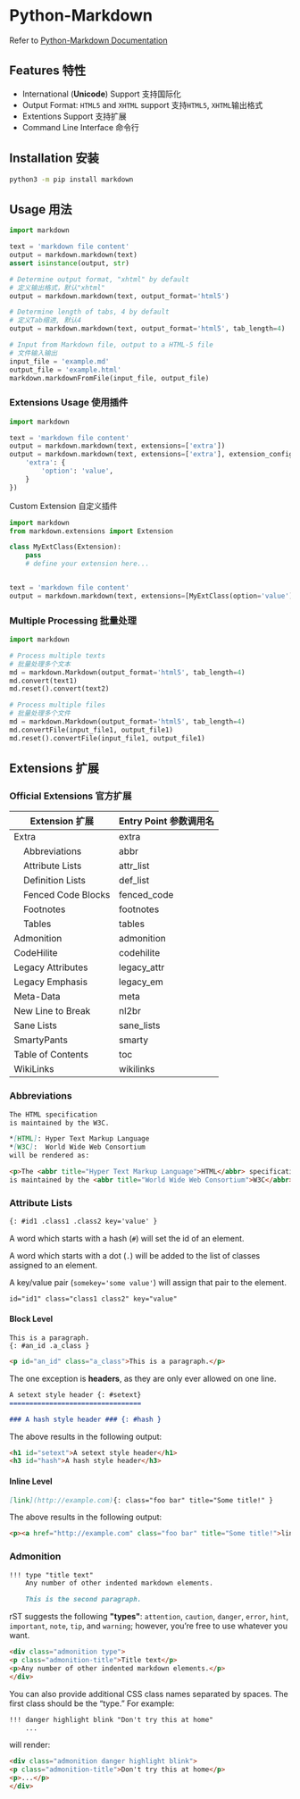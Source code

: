 # Python-Markdown

Refer to [Python-Markdown Documentation](https://python-markdown.github.io/)

## Features 特性

- International (**Unicode**) Support 支持国际化
- Output Format: `HTML5` and `XHTML` support 支持`HTML5`, `XHTML`输出格式
- Extentions Support 支持扩展
- Command Line Interface 命令行

## Installation 安装

```bash
python3 -m pip install markdown
```

## Usage 用法

```python
import markdown

text = 'markdown file content'
output = markdown.markdown(text)
assert isinstance(output, str)

# Determine output format, "xhtml" by default
# 定义输出格式，默认"xhtml"
output = markdown.markdown(text, output_format='html5')

# Determine length of tabs, 4 by default
# 定义Tab缩进, 默认4
output = markdown.markdown(text, output_format='html5', tab_length=4)

# Input from Markdown file, output to a HTML-5 file
# 文件输入输出
input_file = 'example.md'
output_file = 'example.html'
markdown.markdownFromFile(input_file, output_file)
```

### Extensions Usage 使用插件

```python
import markdown

text = 'markdown file content'
output = markdown.markdown(text, extensions=['extra'])
output = markdown.markdown(text, extensions=['extra'], extension_configs = {
    'extra': {
        'option': 'value',
    }
})
```

Custom Extension 自定义插件

```python
import markdown
from markdown.extensions import Extension

class MyExtClass(Extension):
    pass
    # define your extension here...


text = 'markdown file content'
output = markdown.markdown(text, extensions=[MyExtClass(option='value')])
```

### Multiple Processing 批量处理

```python
import markdown

# Process multiple texts
# 批量处理多个文本
md = markdown.Markdown(output_format='html5', tab_length=4)
md.convert(text1)
md.reset().convert(text2)

# Process multiple files
# 批量处理多个文件
md = markdown.Markdown(output_format='html5', tab_length=4)
md.convertFile(input_file1, output_file1)
md.reset().convertFile(input_file1, output_file1)
```

## Extensions 扩展

### Official Extensions 官方扩展

| Extension 扩展 | Entry Point 参数调用名 |
| ------------- | ----------- |
| Extra | extra|
| &nbsp;&nbsp;&nbsp; Abbreviations | abbr |
| &nbsp;&nbsp;&nbsp; Attribute Lists | attr_list |
| &nbsp;&nbsp;&nbsp; Definition Lists | def_list |
| &nbsp;&nbsp;&nbsp; Fenced Code Blocks | fenced_code |
| &nbsp;&nbsp;&nbsp; Footnotes | footnotes |
| &nbsp;&nbsp;&nbsp; Tables | tables |
| Admonition | admonition |
| CodeHilite | codehilite |
| Legacy Attributes | legacy_attr |
| Legacy Emphasis | legacy_em |
| Meta-Data | meta |
| New Line to Break | nl2br |
| Sane Lists | sane_lists |
| SmartyPants | smarty |
| Table of Contents | toc |
| WikiLinks | wikilinks |

### Abbreviations

```markdown
The HTML specification
is maintained by the W3C.

*[HTML]: Hyper Text Markup Language
*[W3C]:  World Wide Web Consortium
will be rendered as:
```

```html
<p>The <abbr title="Hyper Text Markup Language">HTML</abbr> specification
is maintained by the <abbr title="World Wide Web Consortium">W3C</abbr>.</p>
```

### Attribute Lists

```markdown
{: #id1 .class1 .class2 key='value' }
```

A word which starts with a hash (`#`) will set the id of an element.

A word which starts with a dot (`.`) will be added to the list of classes assigned to an element.

A key/value pair (`somekey='some value'`) will assign that pair to the element.

```html
id="id1" class="class1 class2" key="value"
```

#### Block Level

```makrdown
This is a paragraph.
{: #an_id .a_class }
```

```html
<p id="an_id" class="a_class">This is a paragraph.</p>
```

The one exception is **headers**, as they are only ever allowed on one line.

```markdown
A setext style header {: #setext}
=================================

### A hash style header ### {: #hash }
```

The above results in the following output:

```html
<h1 id="setext">A setext style header</h1>
<h3 id="hash">A hash style header</h3>
```

#### Inline Level

```markdown
[link](http://example.com){: class="foo bar" title="Some title!" }
```

The above results in the following output:

```html
<p><a href="http://example.com" class="foo bar" title="Some title!">link</a></p>
```

### Admonition

```markdown
!!! type "title text"
    Any number of other indented markdown elements.

    This is the second paragraph.
```

rST suggests the following **"types"**: `attention`, `caution`, `danger`, `error`, `hint`, `important`, `note`, `tip`, and `warning`; however, you’re free to use whatever you want.

```html
<div class="admonition type">
<p class="admonition-title">Title text</p>
<p>Any number of other indented markdown elements.</p>
</div>
```

You can also provide additional CSS class names separated by spaces. The first class should be the “type.” For example:

```markdown
!!! danger highlight blink "Don't try this at home"
    ...
```

will render:

```html
<div class="admonition danger highlight blink">
<p class="admonition-title">Don't try this at home</p>
<p>...</p>
</div>
```

